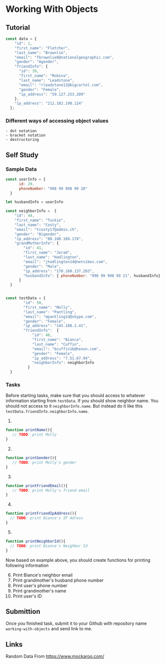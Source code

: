 # Working With Objects
## Tutorial

```js
const data = {
    "id": 1,
    "first_name": "Fletcher",
    "last_name": "Brownlie",
    "email": "fbrownlie0@nationalgeographic.com",
    "gender": "Agender",
    "friendInfo": {
      "id": 39,
      "first_name": "Robina",
      "last_name": "Leadstone",
      "email": "rleadstone12@bigcartel.com",
      "gender": "Female",
      "ip_address": "59.127.253.209"
    },
    "ip_address": "212.182.198.124"
  };
```

###  Different ways of accessing object values 
    - dot notation
    - bracket notation
    - destructoring

## Self Study

### Sample Data
```js
const userInfo = {
      id: 29,
      phoneNumber: "998 99 998 99 20"
  } 

let husbandInfo = userInfo

const neighborInfo =  {
    "id": 44,
    "first_name": "Tuckie",
    "last_name": "Costy",
    "email": "tcosty17@admin.ch",
    "gender": "Bigender",
    "ip_address": "80.108.160.178",
    "grandMotherInfo": {
        "id": 41,
        "first_name": "Jerad",
        "last_name": "Hadlington",
        "email": "jhadlington14@netvibes.com",
        "gender": "Male",
        "ip_address": "170.160.137.203",
        "husbandInfo": { phoneNumber: "998 99 998 99 21", husbandInfo}
      }
  }


const testData = {
        "id": 50,
        "first_name": "Molly",
        "last_name": "Pantling",
        "email": "mpantling1d@skype.com",
        "gender": "Female",
        "ip_address": "145.188.2.41",
        "friendInfo":  {
            "id": 48,
            "first_name": "Bianca",
            "last_name": "Cuffin",
            "email": "bcuffin1b@hexun.com",
            "gender": "Female",
            "ip_address": "7.51.67.94",
            "neighborInfo": neighborInfo
          }
  }
```



### Tasks

Before starting tasks, make sure that you should access to whatever information starting from `testData`. If you should show neighbor name. You should not access to it `neighborInfo.name`. But instead do it like this `testData.friendInfo.neighborInfo.name`.

1) 
```js
function printName(){
   // TODO: print Molly
}
```

2)
```js
function printGender(){
   // TODO: print Molly's gender
}
```

3)

```js
function printFriendEmail(){
   // TODO: print Molly's friend email
}
```

4)

```js
function printFriendIpAddress(){
  // TODO: print Biance's IP Adress
}
```

5)

```js
function printNeighborId(){
  // TODO: print Biance's Neighbor Id
}
```

Now based on example above, you should create functions for printing following information

6) Print Biance's neighbor email
7) Print grandmother's husband phone number
8) Print user's phone number
9) Print grandmother's name
10) Print user's ID

## Submittion
Once you finished task, submit it to your Github with repository name `working-with-objects` and send link to me.

## Links 
Random Data From https://www.mockaroo.com/

